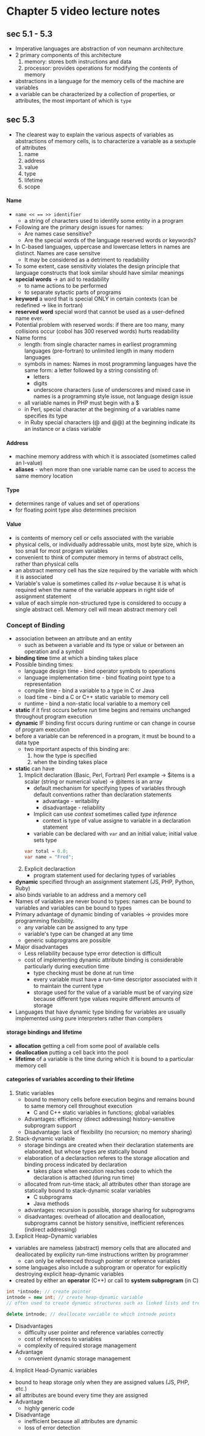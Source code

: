 # Chapter 5 video lecture notes
## sec 5.1 - 5.3
- Imperative languages are abstraction of von neumann architecture
- 2 primary components of this architecture
    1. memory: stores both instructions and data
    2. processor: provides operations for modifying the contents of memory
- abstractions in a language for the memory cells of the machine are variables
- a variable can be characterized by a collection of properties, or attributes, the most important of which is `type`
## sec 5.3
- The clearest way to explain the various aspects of variables as abstractions of memory cells, is to characterize a variable as a sextuple of attributes
    1. name
    2. address
    3. value
    4. type
    5. lifetime
    6. scope
#### Name
- `name << == >> identifier`
    - a string of characters used to identify some entity in a program
- Following are the primary design issues for names:
    * Are names case sensitive?
    * Are the special words of the language reserved words or keywords?
- In C-based languages, uppercase and lowercase letters in names are distinct. Names are case sensitve
    - It may be considered as a detriment to readability
- To some extent, case sensitivity violates the design principle that language constructs that look similar should have similar meanings
- **special words** -> an aid to readability
    - to name actions to be performed
    - to separate sytactic parts of programs
- **keyword** a word that is special ONLY in certain contexts (can be redefined -> like in fortran)
- **reserved word** special word that cannot be used as a user-defined name ever.
- Potential problem with reserved words: if there are too many, many collisions occur (cobol has 300 reserved words) hurts readability
- Name forms
    - length: from single character names in earliest programming languages (pre-fortran) to unlimited length in many modern languages
    - symbols in names: Names in most programming languages have the same form: a letter followed by a string consisting of:
        - letters
        - digits
        - underscore characters (use of underscores and mixed case in names is a programming style issue, not language design issue
    - all variable names in PHP must begin with a $
    - in Perl, special character at the beginning of a variables name specifies its type
    - in Ruby special characters (@ and @@) at the beginning indicate its an instance or a class variable
#### Address
- machine memory address with which it is associated (sometimes called an l-value)
- **aliases** - when more than one variable name can be used to access the same memory location
#### Type
- determines range of values and set of operations
- for floating point type also determines precision
#### Value
- is contents of memory cell or cells associated with the variable
- physical cells, or individually addressable units, most byte size, which is too small for most program variables
- convenient to think of computer memory in terms of abstract cells, rather than physical cells
- an abstract memory cell has the size required by the variable with which it is associated
- Variable's value is sometimes called its *r-value* because it is what is required when the name of the variable appears in right side of assignment statement
- value of each simple non-structured type is considered to occupy a single abstract cell. Memory cell will mean abstract memory cell
### Concept of Binding
- association between an attribute and an entity
    - such as between a variable and its type or value or between an operation and a symbol
- **binding time** time at which a binding takes place
- Possible binding times:
    - language design time - bind operator symbols to operations
    - language implementation time - bind floating point type to a representation
    - compile time - bind a variable to a type in C or Java
    - load time - bind a C or C++ static variable to memory cell
    - runtime - bind a non-static local variable to a memory cell
- **static** if it first occurs before run time begins and remains unchanged throughout program execution
- **dynamic** IF binding first occurs during runtime or can change in course of program execution
- before a variable can be referenced in a program, it must be bound to a data type
    - two important aspects of this binding are:
        1. how the type is specified
        2. when the binding takes place
- **static** can have
    1. Implicit declaration (Basic, Perl, Fortran) Perl example -> $items is a scalar (string or numerical value) -> @items is an array
        - default mechanism for specifying types of variables through default conventions rather than declaration statements
            - advantage - writability
            - disadvantage - reliability
        - Implicit can use *context* sometimes called *type inference*
            - context is type of value assigne to variable in a declaration statement
        - variable can be declared with `var` and an initial value; initial value sets type
        ```C#
        var total = 0.0;
        var name = "Fred";
        ```
    2. Explicit declaraction
        - program statement used for declaring types of variables
- **dynamic** specified through an assignment statement (JS, PHP, Python, Ruby)
- also binds variable to an address and a memory cell
- Names of variables are never bound to types: names can be bound to variables and variables can be bound to types
- Primary advantage of dynamic binding of variables -> provides more programming flexibility.
    - any variable can be assigned to any type
    - variable's type can be changed at any time
    - generic subprograms are possible
- Major disadvantages
    - Less reliability because type error detection is difficult
    - cost of implementing dynamic attribute binding is considerable particularly during execution time
        - type checking must be done at run time
        - every variable must have a run-time descriptor associated with it to maintain the current type
        - storage used for the value of a variable must be of varying size because different type values require different amounts of storage
- Languages that have dynamic type binding for variables are usually implemented using pure interpreters rather than compilers
#### storage bindings and lifetime
- **allocation** getting a cell from some pool of available cells
- **deallocation** putting a cell back into the pool
- **lifetime** of a variable is the time during which it is bound to a particular memory cell
#### categories of variables according to their lifetime
1. Static variables
    - bound to memory cells before execution begins and remains bound to same memory cell throughout execution
        - C and C++ static variables in functions; global variables
    - Advantages: efficiency (direct addressing) history-sensitive subprogram support
    - Disadvantage: lack of flexibility (no recursion; no memory sharing)
2. Stack-dynamic variable
    - storage bindings are created when their declaration statements are elaborated, but whose types are statically bound
    - elaboration of a declaraction referes to the storage allocation and binding process indicated by declaration
        - takes place when execution reaches code to which the declaration is attached (during run time)
    - allocated from run-time stack; all attributes other than storage are statically bound to stack-dynamic scalar variables
        - C subprograms
        - Java methods
    - advantages: recursion is possible, storage sharing for subprograms
    - disadvantages: overhead of allocation and deallocation, subprograms cannot be history sensitive, inefficient references (indirect addressing)
3. Explicit Heap-Dynamic variables
- variables are nameless (abstract) memory cells that are allocated and deallocated by explicity run-time instructions written by programmer
    - can only be referenced through pointer or reference variables
- some languages also include a subprogram or operator for explicitly destroying explicit heap-dynamic variables
- created by either an **operator** (C++) or call to **system subprogram** (in C)
```C++
int *intnode; // create pointer
intnode = new int; // create heap-dynamic variable
// often used to create dynamic structures such as linked lists and trees, that need to grow or shrink during execution

delete intnode; // deallocate variable to which intnode points
```
- Disadvantages
    - difficulty user pointer and reference variables correctly
    - cost of references to variables
    - complexity of required storage management
- Advantage
    - convenient dynamic storage management
4. Implicit Head-Dynamic variables
- bound to heap storage only when they are assigned values (JS, PHP, etc.)
- all attributes are bound every time they are assigned
- Advantage
    - highly generic code
- Disadvantage
    - inefficient because all attributes are dynamic
    - loss of error detection

